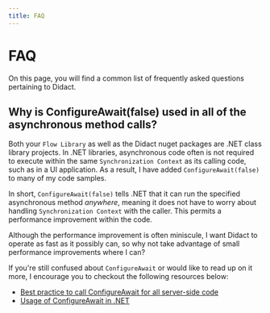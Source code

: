 ```yaml
---
title: FAQ
---
```


# FAQ

On this page, you will find a common list of frequently asked questions pertaining to Didact.

## Why is ConfigureAwait(false) used in all of the asynchronous method calls?

Both your `Flow Library` as well as the Didact nuget packages are .NET class library projects. In .NET libraries, asynchronous code often is not required to execute within the same `Synchronization Context` as its calling code, such as in a UI application. As a result, I have added `ConfigureAwait(false)` to many of my code samples.

In short, `ConfigureAwait(false)` tells .NET that it can run the specified asynchronous method *anywhere*, meaning it does not have to worry about handling `Synchronization Context` with the caller. This permits a performance improvement within the code.

Although the performance improvement is often miniscule, I want Didact to operate as fast as it possibly can, so why not take advantage of small performance improvements where I can?

If you're still confused about `ConfigureAwait` or would like to read up on it more, I encourage you to checkout the following resources below:
- [Best practice to call ConfigureAwait for all server-side code](https://stackoverflow.com/questions/13489065/best-practice-to-call-configureawait-for-all-server-side-code)
- [Usage of ConfigureAwait in .NET](https://stackoverflow.com/questions/62681749/usage-of-configureawait-in-net)